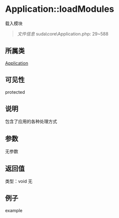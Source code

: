# Application::loadModules
载入模块
> *文件信息* suda\core\Application.php: 29~588
## 所属类 

[Application](../Application.md)

## 可见性

  protected  
## 说明


包含了应用的各种处理方式

## 参数

无参数

## 返回值
类型：void
无

## 例子

example